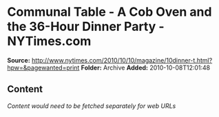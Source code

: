 # Communal Table - A Cob Oven and the 36-Hour Dinner Party - NYTimes.com

**Source:** http://www.nytimes.com/2010/10/10/magazine/10dinner-t.html?hpw=&pagewanted=print
**Folder:** Archive
**Added:** 2010-10-08T12:01:48




## Content
*Content would need to be fetched separately for web URLs*
